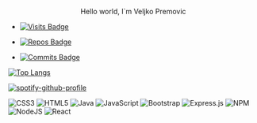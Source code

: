


<p align="center">
  Hello world, I`m Veljko Premovic 
</p>

- [![Visits Badge](https://badges.pufler.dev/visits/velpre/velpre)](https://badges.pufler.dev)

- [![Repos Badge](https://badges.pufler.dev/repos/velpre)](https://badges.pufler.dev) 

- [![Commits Badge](https://badges.pufler.dev/commits/monthly/velpre)](https://badges.pufler.dev)

 [![Top Langs](https://github-readme-stats.vercel.app/api/top-langs/?username=velpre)](https://github.com/anuraghazra/github-readme-stats)
 
[![spotify-github-profile](https://spotify-github-profile.vercel.app/api/view?uid=11123045781&cover_image=true&theme=novatorem)](https://spotify-github-profile.vercel.app/api/view?uid=11123045781&redirect=true)
 


![CSS3](https://img.shields.io/badge/css3-%231572B6.svg?style=for-the-badge&logo=css3&logoColor=white)
	![HTML5](https://img.shields.io/badge/html5-%23E34F26.svg?style=for-the-badge&logo=html5&logoColor=white)
  ![Java](https://img.shields.io/badge/java-%23ED8B00.svg?style=for-the-badge&logo=java&logoColor=white)
  ![JavaScript](https://img.shields.io/badge/javascript-%23323330.svg?style=for-the-badge&logo=javascript&logoColor=%23F7DF1E)
![Bootstrap](https://img.shields.io/badge/bootstrap-%23563D7C.svg?style=for-the-badge&logo=bootstrap&logoColor=white)
![Express.js](https://img.shields.io/badge/express.js-%23404d59.svg?style=for-the-badge&logo=express&logoColor=%2361DAFB)
![NPM](https://img.shields.io/badge/NPM-%23000000.svg?style=for-the-badge&logo=npm&logoColor=white)
![NodeJS](https://img.shields.io/badge/node.js-6DA55F?style=for-the-badge&logo=node.js&logoColor=white)
![React](https://img.shields.io/badge/react-%2320232a.svg?style=for-the-badge&logo=react&logoColor=%2361DAFB)
